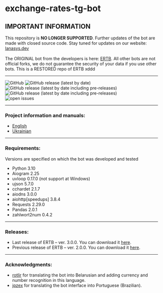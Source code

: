 # exchange-rates-tg-bot

## IMPORTANT INFORMATION

This repository is <b>NO LONGER SUPPORTED</b>. Further updates of the bot are made with closed source code. Stay tuned for updates on our website: <a href="https://lanasys.dev/ertb">lanasys.dev</a><br><br>
The ORIGINAL bot from the developers is here: <a href="https://t.me/exchange_rates_vsk_bot">ERTB</a>. All other bots are not official forks, we do not guarantee the security of your data if you use other bots.
This is a RESTORED repo of ERTB xddd
<hr>

<img alt="GitHub" src="https://img.shields.io/github/license/koke228666/exchange-rates-tg-bot?style=flat-square"> <img alt="GitHub release (latest by date)" src="https://img.shields.io/github/release/koke228666/exchange-rates-tg-bot?style=flat-square"><br>
<img alt="GitHub release (latest by date including pre-releases)" src="https://img.shields.io/github/downloads-pre/koke228666/exchange-rates-tg-bot/2.0.0/total?style=flat-square"> <img alt="GitHub release (latest by date including pre-releases)" src="https://img.shields.io/github/downloads-pre/koke228666/exchange-rates-tg-bot/3.0.0/total?style=flat-square"><br>
<img alt="open issues" src="https://img.shields.io/github/issues-raw/koke228666/exchange-rates-tg-bot?style=flat-square"><br>
<hr>
<h3>Project information and manuals:</h3>
<ul>
  <li><a href="README-en.md">English</a></li>
  <li><a href="README-uk.md">Ukrainian</a></li>
</ul>
<hr>
<h3>Requirements:</h3>
<p>Versions are specified on which the bot was developed and tested</p>
<ul>
  <li>Python 3.10</li>
  <li>Aiogram 2.25</li>
  <li>uvloop 0.17.0 (not support at Windows)</li>
  <li>ujson 5.7.0</li>
  <li>cchardet 2.1.7</li>
  <li>aiodns 3.0.0</li>
  <li>aiohttp[speedups] 3.8.4</li>
  <li>Requests 2.29.0</li>
  <li>Pandas 2.0.1</li>
  <li>zahlwort2num 0.4.2</li>
</ul>
<hr>
<h3>Releases:</h3>
<ul>
<li>Last release of ERTB – ver. 3.0.0. You can download it <a href="https://github.com/koke228666/exchange-rates-tg-bot/releases/tag/3.0.0">here</a>.</li>
<li>Previous release of ERTB – ver. 2.0.0. You can download it <a href="https://github.com/koke228666/exchange-rates-tg-bot/releases/tag/2.0.0">here</a>.</li>
</ul>
<hr>
<h3>Acknowledgments:</h3>
<ul>
<li><a href="https://t.me/rotlir">rotlir</a> for translating the bot into Belarusian and adding currency and number recognition in this language.</li>
<li><a href="https://github.com/jpzex">jpzex</a> for translating the bot interface into Portuguese (Brazilian).</li>
</ul>
